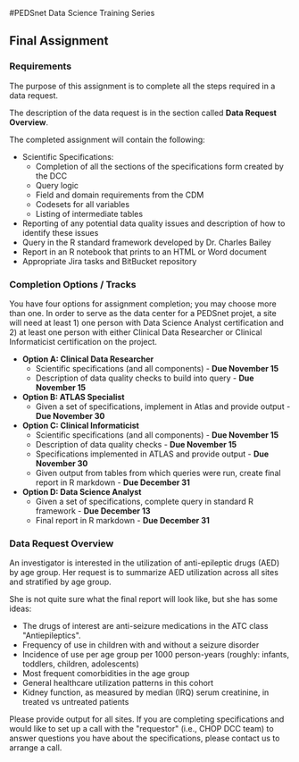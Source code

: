 #PEDSnet Data Science Training Series

## Final Assignment

### Requirements

The purpose of this assignment is to complete all the steps required in a data request. 

The description of the data request is in the section called **Data Request Overview**. 

The completed assignment will contain the following:

* Scientific Specifications:
	* Completion of all the sections of the specifications form created by the DCC
	* Query logic
	* Field and domain requirements from the CDM
	* Codesets for all variables
	* Listing of intermediate tables
* Reporting of any potential data quality issues and description of how to identify these issues
* Query in the R standard framework developed by Dr. Charles Bailey 
* Report in an R notebook that prints to an HTML or Word document
* Appropriate Jira tasks and BitBucket repository

### Completion Options / Tracks

You have four options for assignment completion; you may choose more than one.  In order to serve as the data center for a PEDSnet projet, a site will need at least 1) one person with Data Science Analyst certification and 2) at least one person with either Clinical Data Researcher or Clinical Informaticist certification on the project.

* **Option A: Clinical Data Researcher** 
	* Scientific specifications (and all components) - **Due November 15**
	* Description of data quality checks to build into query - **Due November 15**
* **Option B: ATLAS Specialist**
	* Given a set of specifications, implement in Atlas and provide output - **Due November 30**
* **Option C: Clinical Informaticist**
	* Scientific specifications (and all components) - **Due November 15**
	* Description of data quality checks - **Due November 15**
	* Specifications implemented in ATLAS and provide output - **Due November 30**
	* Given output from tables from which queries were run, create final report in R markdown - **Due December 31**
* **Option D: Data Science Analyst**
	* Given a set of specifications, complete query in standard R framework - **Due December 13**
	* Final report in R markdown - **Due December 31**
	
### Data Request Overview

An investigator is interested in the utilization of anti-epileptic drugs (AED) by age group. Her request is to summarize AED utilization across all sites and stratified by age group. 

She is not quite sure what the final report will look like, but she has some ideas:

* The drugs of interest are anti-seizure medications in the ATC class "Antiepileptics". 
* Frequency of use in children with and without a seizure disorder
* Incidence of use per age group per 1000 person-years (roughly: infants, toddlers, children, adolescents)
* Most frequent comorbidities in the age group
* General healthcare utilization patterns in this cohort
* Kidney function, as measured by median (IRQ) serum creatinine, in treated vs untreated patients


Please provide output for all sites. If you are completing specifications and would like to set up a call with the "requestor" (i.e., CHOP DCC team) to answer questions you have about the specifications, please contact us to arrange a call.


